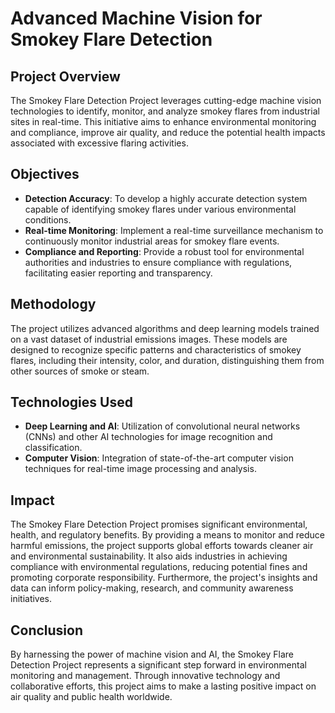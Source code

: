 # Advanced Machine Vision for Smokey Flare Detection

## Project Overview
The Smokey Flare Detection Project leverages cutting-edge machine vision technologies to identify, monitor, and analyze smokey flares from industrial sites in real-time. This initiative aims to enhance environmental monitoring and compliance, improve air quality, and reduce the potential health impacts associated with excessive flaring activities.

## Objectives
- **Detection Accuracy**: To develop a highly accurate detection system capable of identifying smokey flares under various environmental conditions.
- **Real-time Monitoring**: Implement a real-time surveillance mechanism to continuously monitor industrial areas for smokey flare events.
- **Compliance and Reporting**: Provide a robust tool for environmental authorities and industries to ensure compliance with regulations, facilitating easier reporting and transparency.

## Methodology
The project utilizes advanced algorithms and deep learning models trained on a vast dataset of industrial emissions images. These models are designed to recognize specific patterns and characteristics of smokey flares, including their intensity, color, and duration, distinguishing them from other sources of smoke or steam.

## Technologies Used
- **Deep Learning and AI**: Utilization of convolutional neural networks (CNNs) and other AI technologies for image recognition and classification.
- **Computer Vision**: Integration of state-of-the-art computer vision techniques for real-time image processing and analysis.

## Impact
The Smokey Flare Detection Project promises significant environmental, health, and regulatory benefits. By providing a means to monitor and reduce harmful emissions, the project supports global efforts towards cleaner air and environmental sustainability. It also aids industries in achieving compliance with environmental regulations, reducing potential fines and promoting corporate responsibility. Furthermore, the project's insights and data can inform policy-making, research, and community awareness initiatives.

## Conclusion
By harnessing the power of machine vision and AI, the Smokey Flare Detection Project represents a significant step forward in environmental monitoring and management. Through innovative technology and collaborative efforts, this project aims to make a lasting positive impact on air quality and public health worldwide.